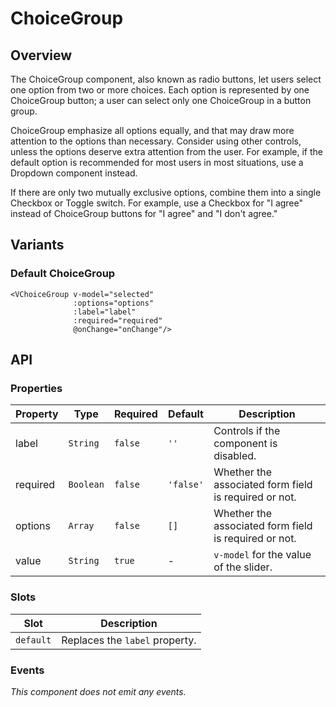 # ChoiceGroup

## Overview

The ChoiceGroup component, also known as radio buttons, let users select one
option from two or more choices. Each option is represented by one ChoiceGroup
button; a user can select only one ChoiceGroup in a button group.

ChoiceGroup emphasize all options equally, and that may draw more attention to
the options than necessary. Consider using other controls, unless the options
deserve extra attention from the user. For example, if the default option is
recommended for most users in most situations, use a Dropdown component instead.

If there are only two mutually exclusive options, combine them into a single
Checkbox or Toggle switch. For example, use a Checkbox for "I agree" instead of
ChoiceGroup buttons for "I agree" and "I don't agree."

## Variants

### Default ChoiceGroup

<page-choice-group />

```vue
<VChoiceGroup v-model="selected"
              :options="options"
              :label="label"
              :required="required"
              @onChange="onChange"/>
```

## API

### Properties

| Property | Type      | Required | Default   | Description                                           |
|----------|-----------|----------|-----------|-------------------------------------------------------|
| label    | `String`  | `false`  | `''`      | Controls if the component is disabled.                |
| required | `Boolean` | `false`  | `'false'` | Whether the associated form field is required or not. |
| options  | `Array`   | `false`  | `[]`      | Whether the associated form field is required or not. |
| value    | `String`  | `true`   | -         | `v-model` for the value of the slider.                |

### Slots

| Slot      | Description                    |
|-----------|--------------------------------|
| `default` | Replaces the `label` property. |

### Events

*This component does not emit any events.*

